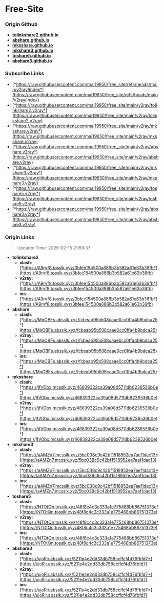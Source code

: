 # Free-Site

### Origin Github

- [**tolinkshare2.github.io**](https://github.com/tolinkshare2/tolinkshare2.github.io)
- [**abshare.github.io**](https://github.com/abshare/abshare.github.io)
- [**mksshare.github.io**](https://github.com/mksshare/mksshare.github.io)
- [**mkshare3.github.io**](https://github.com/mkshare3/mkshare3.github.io)
- [**toshare5.github.io**](https://github.com/toshare5/toshare5.github.io)
- [**abshare3.github.io**](https://github.com/abshare3/abshare3.github.io)

### Subscribe Links

- [*https://raw.githubusercontent.com/mai19950/free_site/refs/heads/main/v2ray/index*](https://raw.githubusercontent.com/mai19950/free_site/refs/heads/main/v2ray/index)
- [*https://raw.githubusercontent.com/mai19950/free_site/main/v2ray/tolinkshare2.v2ray*](https://raw.githubusercontent.com/mai19950/free_site/main/v2ray/tolinkshare2.v2ray)
- [*https://raw.githubusercontent.com/mai19950/free_site/main/v2ray/mksshare.v2ray*](https://raw.githubusercontent.com/mai19950/free_site/main/v2ray/mksshare.v2ray)
- [*https://raw.githubusercontent.com/mai19950/free_site/main/v2ray/abshare.v2ray*](https://raw.githubusercontent.com/mai19950/free_site/main/v2ray/abshare.v2ray)
- [*https://raw.githubusercontent.com/mai19950/free_site/main/v2ray/mkshare3.v2ray*](https://raw.githubusercontent.com/mai19950/free_site/main/v2ray/mkshare3.v2ray)
- [*https://raw.githubusercontent.com/mai19950/free_site/main/v2ray/toshare5.v2ray*](https://raw.githubusercontent.com/mai19950/free_site/main/v2ray/toshare5.v2ray)
- [*https://raw.githubusercontent.com/mai19950/free_site/main/v2ray/abshare3.v2ray*](https://raw.githubusercontent.com/mai19950/free_site/main/v2ray/abshare3.v2ray)

### Origin Links

> Updated Time: 2025-02-15 21:50:37

- **tolinkshare2**
  - **clash**: [*https://A9rvf8.tosslk.xyz/3bfee154500a886b3b582a61e63b36fb*](https://A9rvf8.tosslk.xyz/3bfee154500a886b3b582a61e63b36fb)
  - **v2ray**: [*https://A9rvf8.tosslk.xyz/3bfee154500a886b3b582a61e63b36fb*](https://A9rvf8.tosslk.xyz/3bfee154500a886b3b582a61e63b36fb)
  - **ios**: [*https://A9rvf8.tosslk.xyz/3bfee154500a886b3b582a61e63b36fb*](https://A9rvf8.tosslk.xyz/3bfee154500a886b3b582a61e63b36fb)
- **abshare**
  - **clash**: [*https://MpOBFs.absslk.xyz/fcbeab95b508caae0cc0ffa4b9bdca25*](https://MpOBFs.absslk.xyz/fcbeab95b508caae0cc0ffa4b9bdca25)
  - **v2ray**: [*https://MpOBFs.absslk.xyz/fcbeab95b508caae0cc0ffa4b9bdca25*](https://MpOBFs.absslk.xyz/fcbeab95b508caae0cc0ffa4b9bdca25)
  - **ios**: [*https://MpOBFs.absslk.xyz/fcbeab95b508caae0cc0ffa4b9bdca25*](https://MpOBFs.absslk.xyz/fcbeab95b508caae0cc0ffa4b9bdca25)
- **mksshare**
  - **clash**: [*https://jfVDbx.mcsslk.xyz/46839322ca39a08d5711db6239536b0e*](https://jfVDbx.mcsslk.xyz/46839322ca39a08d5711db6239536b0e)
  - **v2ray**: [*https://jfVDbx.mcsslk.xyz/46839322ca39a08d5711db6239536b0e*](https://jfVDbx.mcsslk.xyz/46839322ca39a08d5711db6239536b0e)
  - **ios**: [*https://jfVDbx.mcsslk.xyz/46839322ca39a08d5711db6239536b0e*](https://jfVDbx.mcsslk.xyz/46839322ca39a08d5711db6239536b0e)
- **mkshare3**
  - **clash**: [*https://aAMZn7.mcsslk.xyz/5bc038c9c42bf1518952ea7aef1dac13*](https://aAMZn7.mcsslk.xyz/5bc038c9c42bf1518952ea7aef1dac13)
  - **v2ray**: [*https://aAMZn7.mcsslk.xyz/5bc038c9c42bf1518952ea7aef1dac13*](https://aAMZn7.mcsslk.xyz/5bc038c9c42bf1518952ea7aef1dac13)
  - **ios**: [*https://aAMZn7.mcsslk.xyz/5bc038c9c42bf1518952ea7aef1dac13*](https://aAMZn7.mcsslk.xyz/5bc038c9c42bf1518952ea7aef1dac13)
- **toshare5**
  - **clash**: [*https://NTOtQn.tosslk.xyz/48f8c4c3c333a1e775468bb86751373e*](https://NTOtQn.tosslk.xyz/48f8c4c3c333a1e775468bb86751373e)
  - **v2ray**: [*https://NTOtQn.tosslk.xyz/48f8c4c3c333a1e775468bb86751373e*](https://NTOtQn.tosslk.xyz/48f8c4c3c333a1e775468bb86751373e)
  - **ios**: [*https://NTOtQn.tosslk.xyz/48f8c4c3c333a1e775468bb86751373e*](https://NTOtQn.tosslk.xyz/48f8c4c3c333a1e775468bb86751373e)
- **abshare3**
  - **clash**: [*https://ujoRir.absslk.xyz/5211e4e2dd33db758ccffcf4d76fbfd7*](https://ujoRir.absslk.xyz/5211e4e2dd33db758ccffcf4d76fbfd7)
  - **v2ray**: [*https://ujoRir.absslk.xyz/5211e4e2dd33db758ccffcf4d76fbfd7*](https://ujoRir.absslk.xyz/5211e4e2dd33db758ccffcf4d76fbfd7)
  - **ios**: [*https://ujoRir.absslk.xyz/5211e4e2dd33db758ccffcf4d76fbfd7*](https://ujoRir.absslk.xyz/5211e4e2dd33db758ccffcf4d76fbfd7)
